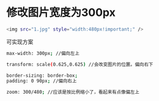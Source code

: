 # 修改图片宽度为300px

```bash
<img src="1.jpg" style="width:480px!important;" />
```

可实现方案
```bash
max-width: 300px; //偏向左上

transform: scale(0.625,0.625) //会改变图片的位置。偏向右下

border-sizing: border-box;
padding: 0 90px; //偏向右上

zoom: 300/480; //应该是按比例缩小了，看起来有点像偏左上
```
